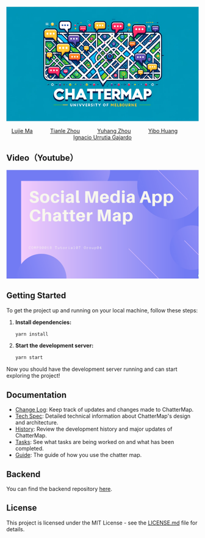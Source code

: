 <p align="center">
  <img src="logo.png" width="700" height="300"/>
</p>


<p align="center">
  <a href="https://github.com/Author1GitHub" style="margin-right: 30px;">Lujie Ma</a> &nbsp;&nbsp;
  <a href="https://github.com/Dreamer-T" style="margin-right: 30px;">Tianle Zhou</a> &nbsp;&nbsp;
  <a href="https://github.com/fcxsdyb" style="margin-right: 30px;">Yuhang Zhou</a> &nbsp;&nbsp;
  <a href="https://github.com/Seulttom" style="margin-right: 30px;">Yibo Huang</a> &nbsp;&nbsp;
  <a href="https://github.com/ignacio-urrutia">Ignacio Urrutia Gajardo</a>
</p>


## Video（Youtube）
<a href="https://www.youtube.com/watch?v=35nFRYOBuS8" target="_blank"><img src="pre.png" alt="Video Thumbnail"></a>



## Getting Started

To get the project up and running on your local machine, follow these steps:

1. **Install dependencies:**
    ```bash
    yarn install
    ```

 2. **Start the development server:**
     ```bash
     yarn start
     ```

Now you should have the development server running and can start exploring the project!

## Documentation

- [Change Log](CHANGELOG.md): Keep track of updates and changes made to ChatterMap.
- [Tech Spec](https://chattermap.notion.site/Tech-Spec-7a4f390044de40dcafd913281694b1cf?pvs=4): Detailed technical information about ChatterMap's design and architecture.
- [History](history.md): Review the development history and major updates of ChatterMap.
- [Tasks](https://chattermap.notion.site/37bb4c012cc04b3eb8813f6a3261baf5?v=990421b1c3e843ecb08af42ce728afa4&pvs=4): See what tasks are being worked on and what has been completed.
- [Guide](https://xiaolinzzz.notion.site/Guide-to-Open-Chatrooms-3ee45b4f037b4c3f8cfd62a6fe875303?pvs=4): The guide of how you use the chatter map.

## Backend

You can find the backend repository [here](https://github.com/ignacio-urrutia/MyApp-backend).

## License

This project is licensed under the MIT License - see the [LICENSE.md](LICENSE.md) file for details.
